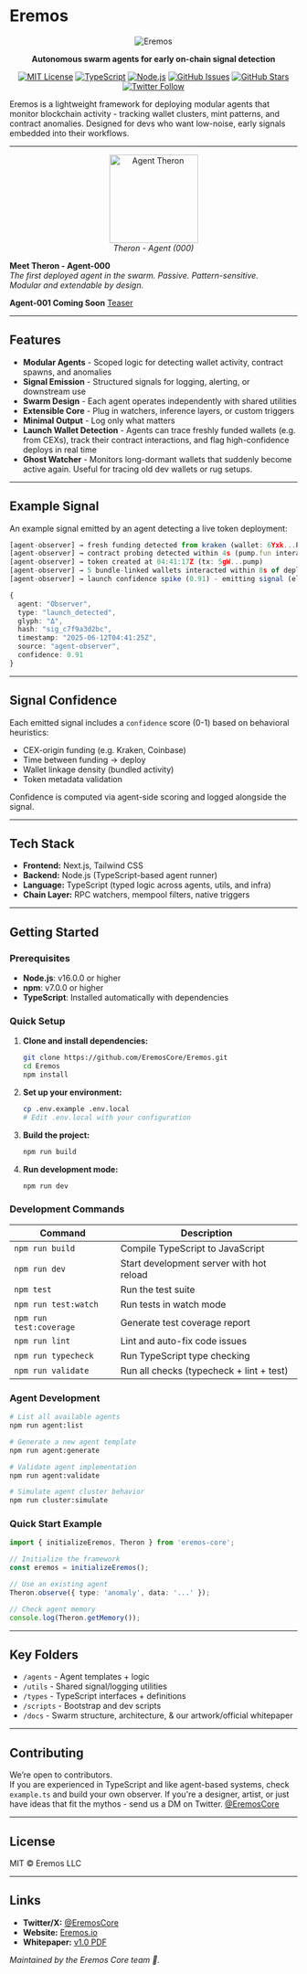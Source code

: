 # Eremos

<div align="center">

![Eremos](docs/banner2.png)

**Autonomous swarm agents for early on-chain signal detection**

[![MIT License](https://img.shields.io/badge/License-MIT-green.svg)](https://choosealicense.com/licenses/mit/)
[![TypeScript](https://img.shields.io/badge/TypeScript-007ACC?logo=typescript&logoColor=white)](https://typescriptlang.org/)
[![Node.js](https://img.shields.io/badge/Node.js-16+-43853D?logo=node.js&logoColor=white)](https://nodejs.org/)
[![GitHub Issues](https://img.shields.io/github/issues/EremosCore/Eremos)](https://github.com/EremosCore/Eremos/issues)
[![GitHub Stars](https://img.shields.io/github/stars/EremosCore/Eremos)](https://github.com/EremosCore/Eremos/stargazers)
[![Twitter Follow](https://img.shields.io/twitter/follow/EremosCore?style=social)](https://twitter.com/EremosCore)

</div>

Eremos is a lightweight framework for deploying modular agents that monitor blockchain activity - tracking wallet clusters, mint patterns, and contract anomalies.
Designed for devs who want low-noise, early signals embedded into their workflows.

---

<p align="center">
  <img src="docs/therontphd2.png" alt="Agent Theron" width="155"/><br/>
  <em>Theron - Agent (000)</em>
</p>

**Meet Theron - Agent-000**  
*The first deployed agent in the swarm. Passive. Pattern-sensitive.  
Modular and extendable by design.*


**Agent-001 Coming Soon** [Teaser](https://x.com/EremosCore/status/1949154939923833239)

---

## Features

- **Modular Agents** - Scoped logic for detecting wallet activity, contract spawns, and anomalies  
- **Signal Emission** - Structured signals for logging, alerting, or downstream use  
- **Swarm Design** - Each agent operates independently with shared utilities  
- **Extensible Core** - Plug in watchers, inference layers, or custom triggers  
- **Minimal Output** - Log only what matters
- **Launch Wallet Detection** - Agents can trace freshly funded wallets (e.g. from CEXs), track their contract interactions, and flag high-confidence deploys in real time
- **Ghost Watcher** - Monitors long-dormant wallets that suddenly become active again. Useful for tracing old dev wallets or rug setups.


---

## Example Signal

An example signal emitted by an agent detecting a live token deployment:

```ts
[agent-observer] → fresh funding detected from kraken (wallet: 6Yxk...P2M8) at 04:41:12Z
[agent-observer] → contract probing detected within 4s (pump.fun interaction traced)
[agent-observer] → token created at 04:41:17Z (tx: 5gW...pump)
[agent-observer] → 5 bundle-linked wallets interacted within 8s of deploy
[agent-observer] → launch confidence spike (0.91) - emitting signal (elapsed: 13s)

{
  agent: "Observer",
  type: "launch_detected",
  glyph: "Δ",
  hash: "sig_c7f9a3d2bc",
  timestamp: "2025-06-12T04:41:25Z",
  source: "agent-observer",
  confidence: 0.91
}
```

---

## Signal Confidence

Each emitted signal includes a `confidence` score (0-1) based on behavioral heuristics:
- CEX-origin funding (e.g. Kraken, Coinbase)
- Time between funding → deploy
- Wallet linkage density (bundled activity)
- Token metadata validation

Confidence is computed via agent-side scoring and logged alongside the signal.

---

## Tech Stack

- **Frontend:** Next.js, Tailwind CSS
- **Backend:** Node.js (TypeScript-based agent runner)
- **Language:** TypeScript (typed logic across agents, utils, and infra)
- **Chain Layer:** RPC watchers, mempool filters, native triggers

---

## Getting Started

### Prerequisites

- **Node.js**: v16.0.0 or higher
- **npm**: v7.0.0 or higher  
- **TypeScript**: Installed automatically with dependencies

### Quick Setup

1. **Clone and install dependencies:**
   ```bash
   git clone https://github.com/EremosCore/Eremos.git
   cd Eremos
   npm install
   ```

2. **Set up your environment:**
   ```bash
   cp .env.example .env.local
   # Edit .env.local with your configuration
   ```

3. **Build the project:**
   ```bash
   npm run build
   ```

4. **Run development mode:**
   ```bash
   npm run dev
   ```

### Development Commands

| Command | Description |
|---------|-------------|
| `npm run build` | Compile TypeScript to JavaScript |
| `npm run dev` | Start development server with hot reload |
| `npm test` | Run the test suite |
| `npm run test:watch` | Run tests in watch mode |
| `npm run test:coverage` | Generate test coverage report |
| `npm run lint` | Lint and auto-fix code issues |
| `npm run typecheck` | Run TypeScript type checking |
| `npm run validate` | Run all checks (typecheck + lint + test) |

### Agent Development

```bash
# List all available agents
npm run agent:list

# Generate a new agent template
npm run agent:generate

# Validate agent implementation
npm run agent:validate

# Simulate agent cluster behavior
npm run cluster:simulate
```

### Quick Start Example

```typescript
import { initializeEremos, Theron } from 'eremos-core';

// Initialize the framework
const eremos = initializeEremos();

// Use an existing agent
Theron.observe({ type: 'anomaly', data: '...' });

// Check agent memory
console.log(Theron.getMemory());
```

---

## Key Folders

- `/agents` - Agent templates + logic  
- `/utils` - Shared signal/logging utilities  
- `/types` - TypeScript interfaces + definitions  
- `/scripts` - Bootstrap and dev scripts  
- `/docs` - Swarm structure, architecture, & our artwork/official whitepaper

---

## Contributing

We’re open to contributors.  
If you are experienced in TypeScript and like agent-based systems, check `example.ts` and build your own observer.
If you're a designer, artist, or just have ideas that fit the mythos - send us a DM on Twitter. [@EremosCore](https://x.com/EremosCore)

---

## License

MIT © Eremos LLC

---

## Links

- **Twitter/X:** [@EremosCore](https://x.com/EremosCore)
- **Website:** [Eremos.io](https://www.eremos.io/)
- **Whitepaper:** [v1.0 PDF](docs/whitepaper.pdf)

_Maintained by the Eremos Core team 💛._
